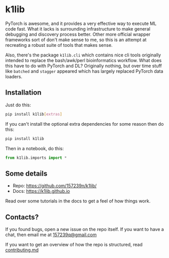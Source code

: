 # k1lib

PyTorch is awesome, and it provides a very effective way to execute ML code fast. What it lacks is surrounding infrastructure to make general debugging and discovery process better. Other more official wrapper frameworks sort of don't make sense to me, so this is an attempt at recreating a robust suite of tools that makes sense.

Also, there's the package `k1lib.cli` which contains nice cli tools originally intended to replace the bash/awk/perl bioinformatics workflow. What does this have to do with PyTorch and DL? Originally nothing, but over time stuff like `batched` and `stagger` appeared which has largely replaced PyTorch data loaders.

## Installation

Just do this:

```bash
pip install k1lib[extras]
```

If you can't install the optional extra dependencies for some reason then do this:

```bash
pip install k1lib
```

Then in a notebook, do this:

```python
from k1lib.imports import *
```

## Some details

- Repo: https://github.com/157239n/k1lib/
- Docs: https://k1lib.github.io

Read over some tutorials in the docs to get a feel of how things work.

## Contacts?

If you found bugs, open a new issue on the repo itself. If you want to have a chat, then email me at 157239q@gmail.com

If you want to get an overview of how the repo is structured, read [contributing.md](contributing.md)
